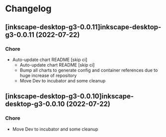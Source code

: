 # Changelog



## [inkscape-desktop-g3-0.0.11]inkscape-desktop-g3-0.0.11 (2022-07-22)

### Chore

- Auto-update chart README [skip ci]
  - Auto-update chart README [skip ci]
  - Bump all charts to generate config and container references due to huge increase of repository
  - Move Dev to incubator and some cleanup





## [inkscape-desktop-g3-0.0.10]inkscape-desktop-g3-0.0.10 (2022-07-22)

### Chore

- Move Dev to incubator and some cleanup
